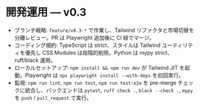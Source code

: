 # 開発運用 — v0.3

- ブランチ戦略: `feature/v0.3-*` で作業し、Tailwind リファクタと市場切替を分離レビュー。PR は Playwright 追加後に CI 緑でマージ。
- コーディング規約: TypeScript は strict、スタイルは Tailwind ユーティリティを優先し CSS Modules は段階的削除。Python は mypy strict、ruff/black 運用。
- ローカルセットアップ: `npm install && npm run dev` が Tailwind JIT を起動。Playwright は `npx playwright install --with-deps` を初回実行。
- 監視: `npm run lint`, `npm run test`, `npm run test:e2e` を pre-merge チェックに統合し、バックエンドは `pytest`, `ruff check .`, `black --check .`, `mypy` を `push` / `pull_request` で実行。
